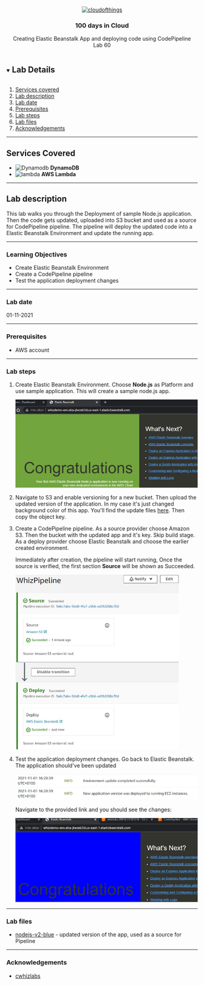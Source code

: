 

<br />

<p align="center">
  <a href="img/">
    <img src="img/lab61_diagram.jpg" alt="cloudofthings" width="462" height="292">
  </a>
  <h3 align="center">100 days in Cloud</h3>
<p align="center">
    Creating Elastic Beanstalk App and deploying code using CodePipeline
    <br />
    Lab 60
    <br />
  </p>




</p>

<details open="open">
  <summary><h2 style="display: inline-block">Lab Details</h2></summary>
  <ol>
    <li><a href="#services-covered">Services covered</a>
    <li><a href="#lab-description">Lab description</a></li>
    </li>
    <li><a href="#lab-date">Lab date</a></li>
    <li><a href="#prerequisites">Prerequisites</a></li>    
    <li><a href="#lab-steps">Lab steps</a></li>
    <li><a href="#lab-files">Lab files</a></li>
    <li><a href="#acknowledgements">Acknowledgements</a></li>
  </ol>
</details>

---

## Services Covered
* ![Dynamodb](https://github.com/CloudedThings/100-Days-in-Cloud/blob/main/images/dynamodb.png) **DynamoDB**
* ![lambda](https://github.com/CloudedThings/100-Days-in-Cloud/blob/main/images/AWS_Lambda.png) **AWS Lambda**

---

## Lab description
This lab walks you through the Deployment of sample Node.js application. Then the code gets updated, uploaded into S3 bucket and used as a source for CodePipeline pipeline. The pipeline will deploy the updated code into a Elastic Beanstalk Environment and update the running app.


---


### Learning Objectives

* Create Elastic Beanstalk Environment
* Create a CodePipeline pipeline
* Test the application deployment changes

---


### Lab date
01-11-2021

---

### Prerequisites
* AWS account

---

### Lab steps
1. Create Elastic Beanstalk Environment. Choose **Node.js** as Platform and use sample application. This will create a sample node.js app.

   ![nodejsapp](img/lab60_nodejsapp.jpg)
   
2. Navigate to S3 and enable versioning for a new bucket. Then upload the updated version of the application. In my case it's just changed background color of this app. You'll find the update files [here](/nodejs-v2-blue). Then copy the object key. 

3. Create a CodePipeline pipeline. As a source provider choose Amazon S3. Then the bucket with the updated app and it's key. Skip build stage. As a deploy provider choose Elastic Beanstalk and choose the earlier created environment. 

   Immediately after creation, the pipeline will start running, Once the source is verified, the first section **Source** will be shown as Succeeded.

   <img src="img/lab60_pipeline.jpg" alt="pipeline" style="zoom:67%;" />

4. Test the application deployment changes. Go back to Elastic Beanstalk. The application should've been updated

   ![lab60_EB_update](img/lab60_EB_update.jpg)

   Navigate to the provided link and you should see the changes:

   ![lab60_nodejsapp_blue](img/lab60_nodejsapp_blue.jpg)

   

---

### Lab files
* [nodejs-v2-blue](/nodejs-v2-blue) - updated version of the app, used as a source for Pipeline
---

### Acknowledgements
* [cwhizlabs](https://play.whizlabs.com/site/task_details?lab_type=1&task_id=204&quest_id=36)

